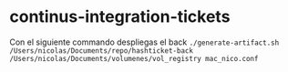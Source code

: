 # continus-integration-tickets
Con el siguiente commando despliegas el back
``
./generate-artifact.sh /Users/nicolas/Documents/repo/hashticket-back /Users/nicolas/Documents/volumenes/vol_registry mac_nico.conf
``
